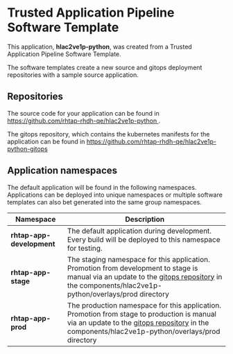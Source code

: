 # Trusted Application Pipeline Software Template

This application, **hlac2ve1p-python**, was created from a Trusted Application Pipeline Software Template.

The software templates create a new source and gitops deployment repositories with a sample source application. 

## Repositories

The source code for your application can be found in [https://github.com/rhtap-rhdh-qe/hlac2ve1p-python ](https://github.com/rhtap-rhdh-qe/hlac2ve1p-python ).
 
The gitops repository, which contains the kubernetes manifests for the application can be found in 
[https://github.com/rhtap-rhdh-qe/hlac2ve1p-python-gitops ](https://github.com/rhtap-rhdh-qe/hlac2ve1p-python-gitops ) 

## Application namespaces 

The default application will be found in the following namespaces. Applications can be deployed into unique namespaces or multiple software templates can also bet generated into the same group namespaces.  

|  Namespace   |  Description   |  
| -------- | -------- |   
| **rhtap-app-development** | The default application during development. Every build will be deployed to this namespace for testing. | 
| **rhtap-app-stage** | The staging namespace for this application. Promotion from development to stage is manual via an update to the [gitops repository](https://github.com/rhtap-rhdh-qe/hlac2ve1p-python-gitops ) in the components/hlac2ve1p-python/overlays/prod directory |  
| **rhtap-app-prod** | The production namespace for this application. Promotion from stage to production is manual via an update to the [gitops repository](https://github.com/rhtap-rhdh-qe/hlac2ve1p-python-gitops ) in the components/hlac2ve1p-python/overlays/prod directory | 
